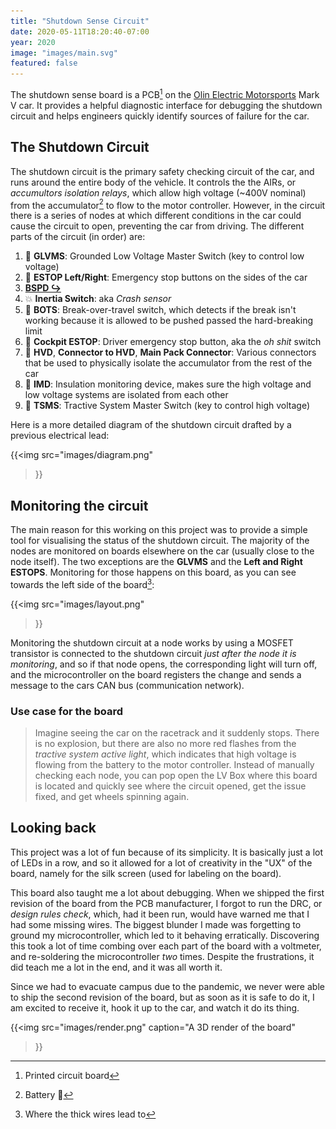 ```yaml
---
title: "Shutdown Sense Circuit"
date: 2020-05-11T18:20:40-07:00
year: 2020
image: "images/main.svg"
featured: false
---
```


The shutdown sense board is a PCB[^1] on the [Olin Electric Motorsports](https://www.olinelectricmotorsports.com) Mark V car. It provides a helpful diagnostic interface for debugging the shutdown circuit and helps engineers quickly identify sources of failure for the car.

[^1]: Printed circuit board

## The Shutdown Circuit

The shutdown circuit is the primary safety checking circuit of the car, and runs around the entire body of the vehicle. It controls the the AIRs, or _accumultors isolation relays_, which allow high voltage (~400V nominal) from the accumulator[^2] to flow to the motor controller. However, in the circuit there is a series of nodes at which different conditions in the car could cause the circuit to open, preventing the car from driving. The different parts of the circuit (in order) are:

[^2]: Battery :battery:

1. :key: __GLVMS__: Grounded Low Voltage Master Switch (key to control low voltage)
2. :red_circle: __ESTOP Left/Right__: Emergency stop buttons on the sides of the car
3. [__BSPD  ↪__](/projects/bspd/)
4. :collision: __Inertia Switch__: aka _Crash sensor_
5. :nut_and_bolt: __BOTS__: Break-over-travel switch, which detects if the break isn't working because it is allowed to be pushed passed the hard-breaking limit
6. :red_circle: __Cockpit ESTOP__: Driver emergency stop button, aka the _oh shit_ switch
7. :electric_plug: __HVD__, __Connector to HVD__, __Main Pack Connector__: Various connectors that be used to physically isolate the accumulator from the rest of the car
8. :battery: __IMD__:  Insulation monitoring device, makes sure the high voltage and low voltage systems are isolated from each other
9. :key: __TSMS__: Tractive System Master Switch (key to control high voltage)

Here is a more detailed diagram of the shutdown circuit drafted by a previous electrical lead:

{{<img
    src="images/diagram.png"
>}}

## Monitoring the circuit

The main reason for this working on this project was to provide a simple tool for visualising the status of the shutdown circuit. The majority of the nodes are monitored on boards elsewhere on the car (usually close to the node itself). The two exceptions are the __GLVMS__ and the __Left and Right ESTOPS__. Monitoring for those happens on this board, as you can see towards the left side of the board[^3]:

[^3]: Where the thick wires lead to

{{<img
    src="images/layout.png"
>}}

Monitoring the shutdown circuit at a node works by using a MOSFET transistor is connected to the shutdown circuit _just after the node it is monitoring_, and so if that node opens, the corresponding light will turn off, and the microcontroller on the board registers the change and sends a message to the cars CAN bus (communication network).

### Use case for the board

> Imagine seeing the car on the racetrack and it suddenly stops. There is no explosion, but there are also no more red flashes from the _tractive system active light_, which indicates that high voltage is flowing from the battery to the motor controller. Instead of manually checking each node, you can pop open the LV Box where this board is located and quickly see where the circuit opened, get the issue fixed, and get wheels spinning again.

## Looking back

This project was a lot of fun because of its simplicity. It is basically just a lot of LEDs in a row, and so it allowed for a lot of creativity in the "UX" of the board, namely for the silk screen (used for labeling on the board).

This board also taught me a lot about debugging. When we shipped the first revision of the board from the PCB manufacturer, I forgot to run the DRC, or _design rules check_, which, had it been run, would have warned me that I had some missing wires. The biggest blunder I made was forgetting to ground my microcontroller, which led to it behaving erratically. Discovering this took a lot of time combing over each part of the board with a voltmeter, and re-soldering the microcontroller _two_ times. Despite the frustrations, it did teach me a lot in the end, and it was all worth it.

Since we had to evacuate campus due to the pandemic, we never were able to ship the second revision of the board, but as soon as it is safe to do it, I am excited to receive it, hook it up to the car, and watch it do its thing.

{{<img
    src="images/render.png"
    caption="A 3D render of the board"
>}}
